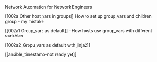 Network Automation for Network Engineers 

[[002a Other host_vars in groups]]  How to set up group_vars and children group - my mistake 

[[002a1 Group_vars as default]] - How hosts use group_vars with different variables 

[[002a2_Gropu_vars as default with jinja2]] 

[[ansible_timestamp-not ready yet]]
